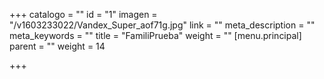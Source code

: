 +++
catalogo = ""
id = "1"
imagen = "/v1603233022/Vandex_Super_aof71g.jpg"
link = ""
meta_description = ""
meta_keywords = ""
title = "FamiliPrueba"
weight = ""
[menu.principal]
parent = ""
weight = 14

+++

